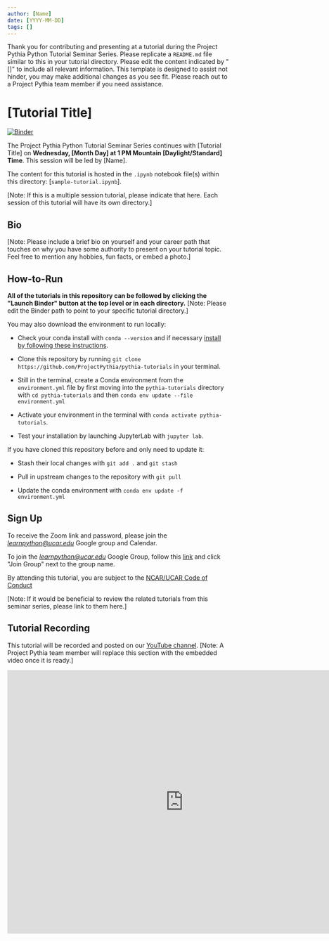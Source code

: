 ```yaml
---
author: [Name]
date: [YYYY-MM-DD]
tags: []
---
```


Thank you for contributing and presenting at a tutorial during the Project Pythia Python Tutorial Seminar Series. Please replicate a `README.md` file similar to this in your tutorial directory. Please edit the content indicated by "[]" to include all relevant information. This template is designed to assist not hinder, you may make additional changes as you see fit. Please reach out to a Project Pythia team member if you need assistance.

# [Tutorial Title]

[![Binder](https://mybinder.org/badge_logo.svg)](https://mybinder.org/v2/gh/ProjectPythia/pythia-tutorials/template/)

The Project Pythia Python Tutorial Seminar Series continues with [Tutorial Title] on **Wednesday, [Month Day] at 1 PM Mountain [Daylight/Standard] Time**. This session will be led by [Name].

The content for this tutorial is hosted in the `.ipynb` notebook file(s) within this directory: [`sample-tutorial.ipynb`].

[Note: If this is a multiple session tutorial, please indicate that here. Each session of this tutorial will have its own directory.]

## Bio

[Note: Please include a brief bio on yourself and your career path that touches on why you have some authority to present on your tutorial topic. Feel free to mention any hobbies, fun facts, or embed a photo.]

## How-to-Run

**All of the tutorials in this repository can be followed by clicking the "Launch Binder" button at the top level or in each directory.** [Note: Please edit the Binder path to point to your specific tutorial directory.]

You may also download the environment to run locally:

- Check your conda install with `conda --version` and if necessary [install by following these instructions](https://docs.conda.io/en/latest/miniconda.html).

- Clone this repository by running `git clone https://github.com/ProjectPythia/pythia-tutorials` in your terminal.

- Still in the terminal, create a Conda environment from the `environment.yml` file by first moving into the `pythia-tutorials` directory with `cd pythia-tutorials` and then `conda env update --file environment.yml`

- Activate your environment in the terminal with `conda activate pythia-tutorials`.

- Test your installation by launching JupyterLab with `jupyter lab`.

If you have cloned this repository before and only need to update it:

- Stash their local changes with `git add .` and `git stash`

- Pull in upstream changes to the repository with `git pull`

- Update the conda environment with `conda env update -f environment.yml`

## Sign Up

To receive the Zoom link and password, please join the *learnpython@ucar.edu* Google group and Calendar.

To join the *learnpython@ucar.edu* Google Group, follow this [link](https://groups.google.com/a/ucar.edu/g/learnpython/about) and click "Join Group" next to the group name.

By attending this tutorial, you are subject to the [NCAR/UCAR Code of Conduct](https://www.ucar.edu/who-we-are/ethics-integrity/codes-conduct.)

[Note: If it would be beneficial to review the related tutorials from this seminar series, please link to them here.]

## Tutorial Recording

This tutorial will be recorded and posted on our [YouTube channel](https://www.youtube.com/channel/UCoZPBqJal5uKpO8ZiwzavCw).
[Note: A Project Pythia team member will replace this section with the embedded video once it is ready.]

<iframe src="https://calendar.google.com/calendar/embed?src=c_krmtmqm6kb5u7ke6t5on9l0rus%40group.calendar.google.com" style="border: 0" width="800" height="600" frameborder="0" scrolling="no"></iframe>
